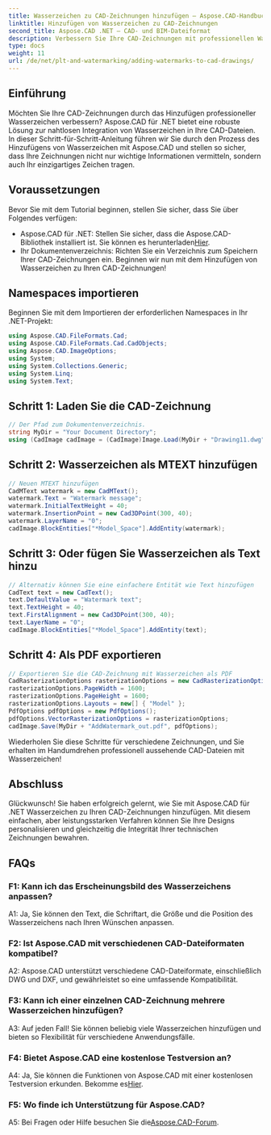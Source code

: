 ```yaml
---
title: Wasserzeichen zu CAD-Zeichnungen hinzufügen – Aspose.CAD-Handbuch
linktitle: Hinzufügen von Wasserzeichen zu CAD-Zeichnungen
second_title: Aspose.CAD .NET – CAD- und BIM-Dateiformat
description: Verbessern Sie Ihre CAD-Zeichnungen mit professionellen Wasserzeichen mit Aspose.CAD für .NET. Befolgen Sie unsere Schritt-für-Schritt-Anleitung für personalisierte und ansprechende Designs.
type: docs
weight: 11
url: /de/net/plt-and-watermarking/adding-watermarks-to-cad-drawings/
---
```

## Einführung

Möchten Sie Ihre CAD-Zeichnungen durch das Hinzufügen professioneller Wasserzeichen verbessern? Aspose.CAD für .NET bietet eine robuste Lösung zur nahtlosen Integration von Wasserzeichen in Ihre CAD-Dateien. In dieser Schritt-für-Schritt-Anleitung führen wir Sie durch den Prozess des Hinzufügens von Wasserzeichen mit Aspose.CAD und stellen so sicher, dass Ihre Zeichnungen nicht nur wichtige Informationen vermitteln, sondern auch Ihr einzigartiges Zeichen tragen.

## Voraussetzungen

Bevor Sie mit dem Tutorial beginnen, stellen Sie sicher, dass Sie über Folgendes verfügen:
-  Aspose.CAD für .NET: Stellen Sie sicher, dass die Aspose.CAD-Bibliothek installiert ist. Sie können es herunterladen[Hier](https://releases.aspose.com/cad/net/).
- Ihr Dokumentenverzeichnis: Richten Sie ein Verzeichnis zum Speichern Ihrer CAD-Zeichnungen ein.
Beginnen wir nun mit dem Hinzufügen von Wasserzeichen zu Ihren CAD-Zeichnungen!

## Namespaces importieren

Beginnen Sie mit dem Importieren der erforderlichen Namespaces in Ihr .NET-Projekt:

```csharp
using Aspose.CAD.FileFormats.Cad;
using Aspose.CAD.FileFormats.Cad.CadObjects;
using Aspose.CAD.ImageOptions;
using System;
using System.Collections.Generic;
using System.Linq;
using System.Text;
```

## Schritt 1: Laden Sie die CAD-Zeichnung

```csharp
// Der Pfad zum Dokumentenverzeichnis.
string MyDir = "Your Document Directory";
using (CadImage cadImage = (CadImage)Image.Load(MyDir + "Drawing11.dwg")) {
```

## Schritt 2: Wasserzeichen als MTEXT hinzufügen

```csharp
// Neuen MTEXT hinzufügen
CadMText watermark = new CadMText();
watermark.Text = "Watermark message";
watermark.InitialTextHeight = 40;
watermark.InsertionPoint = new Cad3DPoint(300, 40);
watermark.LayerName = "0";
cadImage.BlockEntities["*Model_Space"].AddEntity(watermark);
```

## Schritt 3: Oder fügen Sie Wasserzeichen als Text hinzu

```csharp
// Alternativ können Sie eine einfachere Entität wie Text hinzufügen
CadText text = new CadText();
text.DefaultValue = "Watermark text";
text.TextHeight = 40;
text.FirstAlignment = new Cad3DPoint(300, 40);
text.LayerName = "0";
cadImage.BlockEntities["*Model_Space"].AddEntity(text);
```

## Schritt 4: Als PDF exportieren

```csharp
// Exportieren Sie die CAD-Zeichnung mit Wasserzeichen als PDF
CadRasterizationOptions rasterizationOptions = new CadRasterizationOptions();
rasterizationOptions.PageWidth = 1600;
rasterizationOptions.PageHeight = 1600;
rasterizationOptions.Layouts = new[] { "Model" };
PdfOptions pdfOptions = new PdfOptions();
pdfOptions.VectorRasterizationOptions = rasterizationOptions;
cadImage.Save(MyDir + "AddWatermark_out.pdf", pdfOptions);
```

Wiederholen Sie diese Schritte für verschiedene Zeichnungen, und Sie erhalten im Handumdrehen professionell aussehende CAD-Dateien mit Wasserzeichen!

## Abschluss

Glückwunsch! Sie haben erfolgreich gelernt, wie Sie mit Aspose.CAD für .NET Wasserzeichen zu Ihren CAD-Zeichnungen hinzufügen. Mit diesem einfachen, aber leistungsstarken Verfahren können Sie Ihre Designs personalisieren und gleichzeitig die Integrität Ihrer technischen Zeichnungen bewahren.

## FAQs

### F1: Kann ich das Erscheinungsbild des Wasserzeichens anpassen?

A1: Ja, Sie können den Text, die Schriftart, die Größe und die Position des Wasserzeichens nach Ihren Wünschen anpassen.

### F2: Ist Aspose.CAD mit verschiedenen CAD-Dateiformaten kompatibel?

A2: Aspose.CAD unterstützt verschiedene CAD-Dateiformate, einschließlich DWG und DXF, und gewährleistet so eine umfassende Kompatibilität.

### F3: Kann ich einer einzelnen CAD-Zeichnung mehrere Wasserzeichen hinzufügen?

A3: Auf jeden Fall! Sie können beliebig viele Wasserzeichen hinzufügen und bieten so Flexibilität für verschiedene Anwendungsfälle.

### F4: Bietet Aspose.CAD eine kostenlose Testversion an?

A4: Ja, Sie können die Funktionen von Aspose.CAD mit einer kostenlosen Testversion erkunden. Bekomme es[Hier](https://releases.aspose.com/).

### F5: Wo finde ich Unterstützung für Aspose.CAD?

 A5: Bei Fragen oder Hilfe besuchen Sie die[Aspose.CAD-Forum](https://forum.aspose.com/c/cad/19).